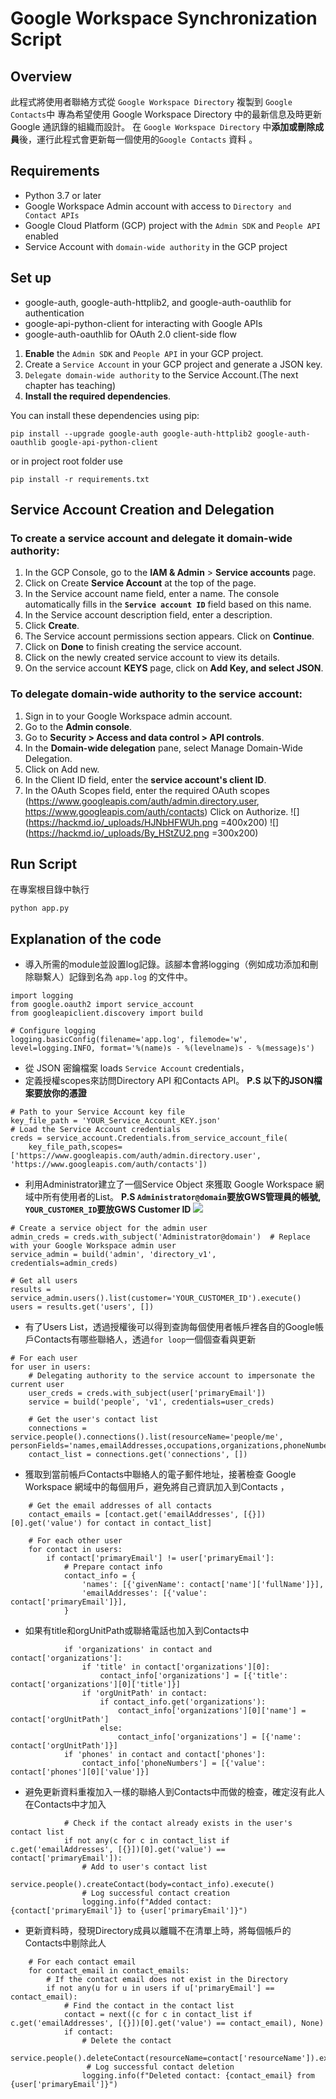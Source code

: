 # Google Workspace Synchronization Script

## Overview
此程式將使用者聯絡方式從 `Google Workspace Directory` 複製到 `Google Contacts`中
專為希望使用 Google Workspace Directory 中的最新信息及時更新 Google 通訊錄的組織而設計。
在 `Google Workspace Directory` 中**添加或刪除成員**後，運行此程式會更新每一個使用的`Google Contacts` 資料 。


## Requirements 
* Python 3.7 or later
* Google Workspace Admin account with access to `Directory and Contact APIs`
* Google Cloud Platform (GCP) project with the `Admin SDK` and `People API` enabled
* Service Account with `domain-wide authority` in the GCP project


## Set up
* google-auth, google-auth-httplib2, and google-auth-oauthlib for authentication
* google-api-python-client for interacting with Google APIs
* google-auth-oauthlib for OAuth 2.0 client-side flow


1. **Enable** the `Admin SDK` and `People API` in your GCP project.
2. Create a `Service Account` in your GCP project and generate a JSON key.
3. `Delegate domain-wide authority` to the Service Account.(The next chapter has teaching)
4. **Install the required dependencies**.

You can install these dependencies using pip:

```bash=
pip install --upgrade google-auth google-auth-httplib2 google-auth-oauthlib google-api-python-client
```
or in project root folder use
```bash=
pip install -r requirements.txt
```


## Service Account Creation and Delegation
### To create a service account and delegate it domain-wide authority:

1. In the GCP Console, go to the **IAM & Admin** > **Service accounts** page.
2. Click on Create **Service Account** at the top of the page.
3. In the Service account name field, enter a name. The console automatically fills in the **`Service account ID`** field based on this name.
4. In the Service account description field, enter a description.
5. Click **Create**.
6. The Service account permissions section appears. Click on **Continue**.
7. Click on **Done** to finish creating the service account.
8. Click on the newly created service account to view its details.
9. On the service account **KEYS** page, click on **Add Key, and select JSON**.

### To delegate domain-wide authority to the service account:
1. Sign in to your Google Workspace admin account.
2. Go to the **Admin console**. 
3. Go to **Security > Access and data control > API controls**.
4. In the **Domain-wide delegation** pane, select Manage Domain-Wide Delegation.
5. Click on Add new.
6. In the Client ID field, enter the **service account's client ID**.
7. In the OAuth Scopes field, enter the required OAuth scopes  (https://www.googleapis.com/auth/admin.directory.user, https://www.googleapis.com/auth/contacts) 
    Click on Authorize.
![](https://hackmd.io/_uploads/HJNbHFWUh.png =400x200)
![](https://hackmd.io/_uploads/By_HStZU2.png =300x200)


## Run Script
在專案根目錄中執行
```python=
python app.py
```


## Explanation of the code

* 導入所需的module並設置log記錄。該腳本會將logging（例如成功添加和刪除聯繫人）記錄到名為 `app.log` 的文件中。


```python=
import logging
from google.oauth2 import service_account
from googleapiclient.discovery import build

# Configure logging
logging.basicConfig(filename='app.log', filemode='w', level=logging.INFO, format='%(name)s - %(levelname)s - %(message)s')
```


* 從 JSON 密鑰檔案 loads `Service Account` credentials，
* 定義授權scopes來訪問Directory API 和Contacts API。
**P.S 以下的JSON檔案要放你的憑證**
```python=
# Path to your Service Account key file
key_file_path = 'YOUR_Service_Account_KEY.json'
# Load the Service Account credentials
creds = service_account.Credentials.from_service_account_file(
    key_file_path,scopes=['https://www.googleapis.com/auth/admin.directory.user', 'https://www.googleapis.com/auth/contacts'])
```


* 利用Administrator建立了一個Service Object 來獲取 Google Workspace 網域中所有使用者的List。
**P.S `Administrator@domain`要放GWS管理員的帳號, `YOUR_CUSTOMER_ID`要放GWS Customer ID**
![](https://hackmd.io/_uploads/HJVub9ZUn.png)

```python=
# Create a service object for the admin user
admin_creds = creds.with_subject('Administrator@domain')  # Replace with your Google Workspace admin user
service_admin = build('admin', 'directory_v1', credentials=admin_creds)

# Get all users
results = service_admin.users().list(customer='YOUR_CUSTOMER_ID').execute()
users = results.get('users', [])

```

* 有了Users List，透過授權後可以得到查詢每個使用者帳戶裡各自的Google帳戶Contacts有哪些聯絡人，透過`for loop`一個個查看與更新
```python=
# For each user
for user in users:
    # Delegating authority to the service account to impersonate the current user
    user_creds = creds.with_subject(user['primaryEmail'])
    service = build('people', 'v1', credentials=user_creds)

    # Get the user's contact list
    connections = service.people().connections().list(resourceName='people/me', personFields='names,emailAddresses,occupations,organizations,phoneNumbers').execute()
    contact_list = connections.get('connections', [])

```

* 獲取到當前帳戶Contacts中聯絡人的電子郵件地址，接著檢查 Google Workspace 網域中的每個用戶，避免將自己資訊加入到Contacts
，
```python=
    # Get the email addresses of all contacts
    contact_emails = [contact.get('emailAddresses', [{}])[0].get('value') for contact in contact_list]

    # For each other user
    for contact in users:
        if contact['primaryEmail'] != user['primaryEmail']:
            # Prepare contact info
            contact_info = {
                'names': [{'givenName': contact['name']['fullName']}],
                'emailAddresses': [{'value': contact['primaryEmail']}],
            }
```

* 如果有title和orgUnitPath或聯絡電話也加入到Contacts中
```python=
            if 'organizations' in contact and contact['organizations']:
                if 'title' in contact['organizations'][0]:
                    contact_info['organizations'] = [{'title': contact['organizations'][0]['title']}]
                if 'orgUnitPath' in contact:
                    if contact_info.get('organizations'):
                        contact_info['organizations'][0]['name'] = contact['orgUnitPath']
                    else:
                        contact_info['organizations'] = [{'name': contact['orgUnitPath']}]
            if 'phones' in contact and contact['phones']:
                contact_info['phoneNumbers'] = [{'value': contact['phones'][0]['value']}]
```

* 避免更新資料重複加入一樣的聯絡人到Contacts中而做的檢查，確定沒有此人在Contacts中才加入
```python=
            # Check if the contact already exists in the user's contact list
            if not any(c for c in contact_list if c.get('emailAddresses', [{}])[0].get('value') == contact['primaryEmail']):
                # Add to user's contact list
                service.people().createContact(body=contact_info).execute()
                # Log successful contact creation
                logging.info(f"Added contact: {contact['primaryEmail']} to {user['primaryEmail']}")
```



* 更新資料時，發現Directory成員以離職不在清單上時，將每個帳戶的Contacts中剔除此人
```python=
    # For each contact email
    for contact_email in contact_emails:
        # If the contact email does not exist in the Directory
        if not any(u for u in users if u['primaryEmail'] == contact_email):
            # Find the contact in the contact list
            contact = next((c for c in contact_list if c.get('emailAddresses', [{}])[0].get('value') == contact_email), None)
            if contact:
                # Delete the contact
                service.people().deleteContact(resourceName=contact['resourceName']).execute()
                 # Log successful contact deletion
                logging.info(f"Deleted contact: {contact_email} from {user['primaryEmail']}")
```